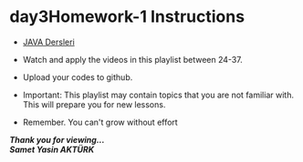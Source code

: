 # day3Homework-1 Instructions

* <a href="https://www.youtube.com/watch?v=uucRtKBo6Yg&list=PLqG356ExoxZUGwbqoJEKSMnaxVJe4Uvf8" src="link">JAVA Dersleri</a> 
* Watch and apply the videos in this playlist between 24-37.
* Upload your codes to github.

* Important: This playlist may contain topics that you are not familiar with. This will prepare you for new lessons.
* Remember. You can't grow without effort


<b><em>Thank you for viewing... <br>
Samet Yasin AKTÜRK </em></b>